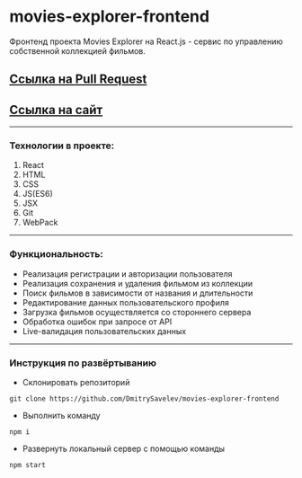 # movies-explorer-frontend

Фронтенд проекта Movies Explorer на React.js - сервис по управлению собственной коллекцией фильмов.

## [Ссылка на Pull Request](https://github.com/DmitrySavelev/movies-explorer-frontend/pull/10)

## [Ссылка на сайт](http://movies.savelev.nomoredomains.rocks/movies)

---

### Технологии в проекте:

1. React
2. HTML
3. CSS
4. JS(ES6)
5. JSX
6. Git
7. WebPack

---

### Функциональность:

- Реализация регистрации и авторизации пользователя
- Реализация сохранения и удаления фильмом из коллекции
- Поиск фильмов в зависимости от названия и длительности
- Редактирование данных пользовательского профиля
- Загрузка фильмов осуществляется со стороннего сервера
- Обработка ошибок при запросе от API
- Live-валидация пользовательских данных

---

### Инструкция по развёртыванию

- Склонировать репозиторий

`git clone https://github.com/DmitrySavelev/movies-explorer-frontend`

- Выполнить команду

`npm i`

- Развернуть локальный сервер с помощью команды

`npm start`
